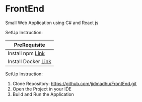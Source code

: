 # FrontEnd

Small Web Application using C# and React js

SetUp Instruction:

| PreRequisite                                                                            |
|-----------------------------------------------------------------------------------------|
| Install npm [Link](https://docs.npmjs.com/downloading-and-installing-node-js-and-npm)   |
| Install Docker [Link](https://docs.docker.com/get-docker/)                              |

SetUp Instruction:

1. Clone Repository: https://github.com/jidmadhu/FrontEnd.git
2. Open the Project in your IDE
3. Build and Run the Application
